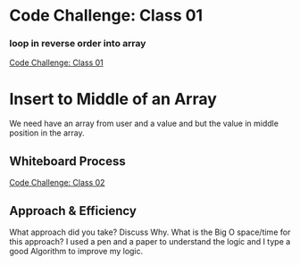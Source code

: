 # Code Challenge: Class 01

### loop in reverse order into array

[Code Challenge: Class 01](reverseArray.png)


# Insert to Middle of an Array
We need have an array from user and a value and but the value in middle position in the array.

## Whiteboard Process
[Code Challenge: Class 02](array-insert-shift.png)

## Approach & Efficiency
What approach did you take? Discuss Why. What is the Big O space/time for this approach? I used a pen and a paper to understand the logic and I type a good Algorithm to improve my logic.

